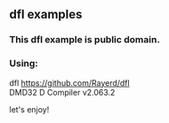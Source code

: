 ## dfl examples

### This dfl example is public domain.  

### Using:  
 dfl https://github.com/Rayerd/dfl  
 DMD32 D Compiler v2.063.2  


 let's enjoy!
